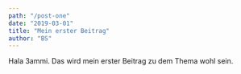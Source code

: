 ```yaml
---
path: "/post-one"
date: "2019-03-01"
title: "Mein erster Beitrag"
author: "BS"
---
```


Hala 3ammi. Das wird mein erster Beitrag zu dem Thema wohl sein.
